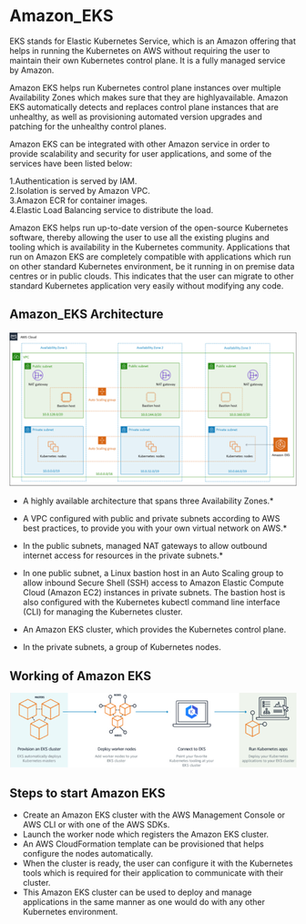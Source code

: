 # Amazon_EKS

<p>EKS stands for Elastic Kubernetes Service, which is an Amazon offering that helps in running the Kubernetes on AWS without requiring the user to maintain their own Kubernetes control plane. It is a fully managed service by Amazon.  

Amazon EKS helps run Kubernetes control plane instances over multiple Availability Zones which makes sure that they are highlyavailable. Amazon EKS automatically detects and replaces control plane instances that are unhealthy, as well as provisioning automated version upgrades and patching for the unhealthy control planes. </p> 

Amazon EKS can be integrated with other Amazon service in order to provide scalability and security for user applications, and some of the services have been listed below: 

1.Authentication is served by IAM. <br>
2.Isolation is served by Amazon VPC.  
3.Amazon ECR for container images.  
4.Elastic Load Balancing service to distribute the load. 
<p>
Amazon EKS helps run up-to-date version of the open-source Kubernetes software, thereby allowing the user to use all the existing plugins and tooling which is availability in the Kubernetes community. Applications that run on Amazon EKS are completely compatible with applications which run on other standard Kubernetes environment, be it running in on premise data centres or in public clouds. This indicates that the user can migrate to other standard Kubernetes application very easily without modifying any code.  </p>

## Amazon_EKS Architecture

<p align=center>
  <img  src='./Images/eksarchitecture.png'  alt='Kubernetes Architecture'/>

</p>

* A highly available architecture that spans three Availability Zones.*

* A VPC configured with public and private subnets according to AWS best practices, to provide you with your own virtual network on AWS.*

* In the public subnets, managed NAT gateways to allow outbound internet access for resources in the private subnets.*

* In one public subnet, a Linux bastion host in an Auto Scaling group to allow inbound Secure Shell (SSH) access to Amazon Elastic Compute Cloud (Amazon EC2) instances in private subnets. The bastion host is also configured with the Kubernetes kubectl command line interface (CLI) for managing the Kubernetes cluster.

* An Amazon EKS cluster, which provides the Kubernetes control plane.

* In the private subnets, a group of Kubernetes nodes.


## Working of Amazon EKS 

<p align=center>
  <img  src='./Images/eks.jpg'  alt='Kubernetes Architecture'/>

</p>

## Steps to start Amazon EKS

* Create an Amazon EKS cluster with the AWS Management Console or AWS CLI or with one of the AWS SDKs. 
* Launch the worker node which registers the Amazon EKS cluster.  
* An AWS CloudFormation template can be provisioned that helps configure the nodes automatically.   
* When the cluster is ready, the user can configure it with the Kubernetes tools which is required for their application to communicate with their cluster. 
* This Amazon EKS cluster can be used to deploy and manage applications in the same manner as one would do with any other Kubernetes environment.  


